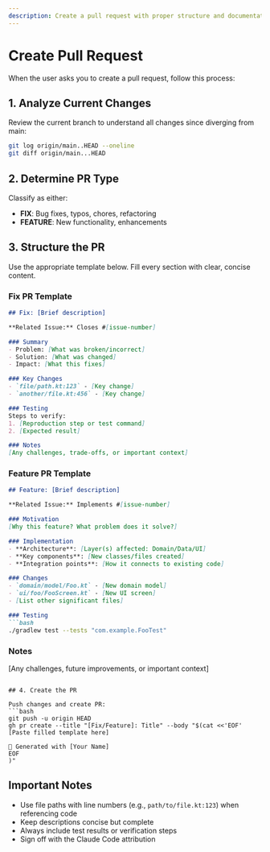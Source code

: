 ```yaml
---
description: Create a pull request with proper structure and documentation
---
```


# Create Pull Request

When the user asks you to create a pull request, follow this process:

## 1. Analyze Current Changes

Review the current branch to understand all changes since diverging from main:
```bash
git log origin/main..HEAD --oneline
git diff origin/main...HEAD
```

## 2. Determine PR Type

Classify as either:
- **FIX**: Bug fixes, typos, chores, refactoring
- **FEATURE**: New functionality, enhancements

## 3. Structure the PR

Use the appropriate template below. Fill every section with clear, concise content.

### Fix PR Template

```markdown
## Fix: [Brief description]

**Related Issue:** Closes #[issue-number]

### Summary
- Problem: [What was broken/incorrect]
- Solution: [What was changed]
- Impact: [What this fixes]

### Key Changes
- `file/path.kt:123` - [Key change]
- `another/file.kt:456` - [Key change]

### Testing
Steps to verify:
1. [Reproduction step or test command]
2. [Expected result]

### Notes
[Any challenges, trade-offs, or important context]
```

### Feature PR Template

```markdown
## Feature: [Brief description]

**Related Issue:** Implements #[issue-number]

### Motivation
[Why this feature? What problem does it solve?]

### Implementation
- **Architecture**: [Layer(s) affected: Domain/Data/UI]
- **Key components**: [New classes/files created]
- **Integration points**: [How it connects to existing code]

### Changes
- `domain/model/Foo.kt` - [New domain model]
- `ui/foo/FooScreen.kt` - [New UI screen]
- [List other significant files]

### Testing
```bash
./gradlew test --tests "com.example.FooTest"
```

### Notes
[Any challenges, future improvements, or important context]
```

## 4. Create the PR

Push changes and create PR:
```bash
git push -u origin HEAD
gh pr create --title "[Fix/Feature]: Title" --body "$(cat <<'EOF'
[Paste filled template here]

🤖 Generated with [Your Name]
EOF
)"
```

## Important Notes

- Use file paths with line numbers (e.g., `path/to/file.kt:123`) when referencing code
- Keep descriptions concise but complete
- Always include test results or verification steps
- Sign off with the Claude Code attribution
